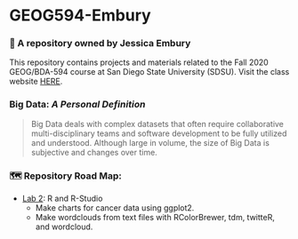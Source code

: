 # GEOG594-Embury
### :pushpin: A repository owned by Jessica Embury

This repository contains projects and materials related to the Fall 2020 GEOG/BDA-594 course at San Diego State University (SDSU). Visit the class website [HERE](https://map.sdsu.edu/bigdata/).

### Big Data: _A Personal Definition_
> Big Data deals with complex datasets that often require collaborative multi-disciplinary teams and software development to be fully utilized and understood. Although large in volume, the size of Big Data is subjective and changes over time.

### :world_map: Repository Road Map: 
* [Lab 2](https://github.com/jlembury/GEOG594-Embury/tree/master/594-lab02): R and R-Studio
  * Make charts for cancer data using ggplot2.
  * Make wordclouds from text files with RColorBrewer, tdm, twitteR, and wordcloud.
